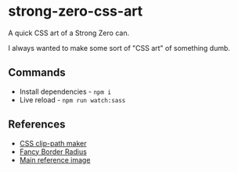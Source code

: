 # strong-zero-css-art

A quick CSS art of a Strong Zero can.

I always wanted to make some sort of "CSS art" of something dumb.

## Commands

- Install dependencies - `npm i`
- Live reload - `npm run watch:sass`

## References

- [CSS clip-path maker](https://bennettfeely.com/clippy/)
- [Fancy Border Radius](https://9elements.github.io/fancy-border-radius/full-control.html)
- [Main reference image](https://www.wine-searcher.com/images/labels/46/26/10904626.jpg)
